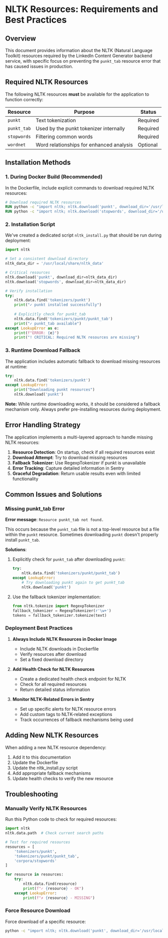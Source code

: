 # NLTK Resources: Requirements and Best Practices

## Overview

This document provides information about the NLTK (Natural Language Toolkit) resources required by the LinkedIn Content Generator backend service, with specific focus on preventing the `punkt_tab` resource error that has caused issues in production.

## Required NLTK Resources

The following NLTK resources **must** be available for the application to function correctly:

| Resource | Purpose | Status |
|----------|---------|--------|
| `punkt` | Text tokenization | Required |
| `punkt_tab` | Used by the punkt tokenizer internally | Required |
| `stopwords` | Filtering common words | Required |
| `wordnet` | Word relationships for enhanced analysis | Optional |

## Installation Methods

### 1. During Docker Build (Recommended)

In the Dockerfile, include explicit commands to download required NLTK resources:

```dockerfile
# Download required NLTK resources
RUN python -c "import nltk; nltk.download('punkt', download_dir='/usr/local/share/nltk_data')"
RUN python -c "import nltk; nltk.download('stopwords', download_dir='/usr/local/share/nltk_data')"
```

### 2. Installation Script

We've created a dedicated script `nltk_install.py` that should be run during deployment:

```python
import nltk

# Set a consistent download directory
nltk_data_dir = '/usr/local/share/nltk_data'

# Critical resources
nltk.download('punkt', download_dir=nltk_data_dir)
nltk.download('stopwords', download_dir=nltk_data_dir)

# Verify installation
try:
    nltk.data.find('tokenizers/punkt')
    print("✓ punkt installed successfully")
    
    # Explicitly check for punkt_tab
    nltk.data.find('tokenizers/punkt/punkt_tab')
    print("✓ punkt_tab available")
except LookupError as e:
    print(f"ERROR: {e}")
    print("! CRITICAL: Required NLTK resources are missing")
```

### 3. Runtime Download Fallback

The application includes automatic fallback to download missing resources at runtime:

```python
try:
    nltk.data.find('tokenizers/punkt')
except LookupError:
    print("Downloading punkt resources")
    nltk.download('punkt')
```

**Note:** While runtime downloading works, it should be considered a fallback mechanism only. Always prefer pre-installing resources during deployment.

## Error Handling Strategy

The application implements a multi-layered approach to handle missing NLTK resources:

1. **Resource Detection**: On startup, check if all required resources exist
2. **Download Attempt**: Try to download missing resources
3. **Fallback Tokenizer**: Use RegexpTokenizer if punkt is unavailable
4. **Error Tracking**: Capture detailed information in Sentry
5. **Graceful Degradation**: Return usable results even with limited functionality

## Common Issues and Solutions

### Missing punkt_tab Error

**Error message**: `Resource punkt_tab not found.`

This occurs because the `punkt_tab` file is not a top-level resource but a file within the `punkt` resource. Sometimes downloading `punkt` doesn't properly install `punkt_tab`.

**Solutions**:

1. Explicitly check for `punkt_tab` after downloading `punkt`:
   ```python
   try:
       nltk.data.find('tokenizers/punkt/punkt_tab')
   except LookupError:
       # Try downloading punkt again to get punkt_tab
       nltk.download('punkt')
   ```

2. Use the fallback tokenizer implementation:
   ```python
   from nltk.tokenize import RegexpTokenizer
   fallback_tokenizer = RegexpTokenizer(r'\w+')
   tokens = fallback_tokenizer.tokenize(text)
   ```

### Deployment Best Practices

1. **Always Include NLTK Resources in Docker Image**
   - Include NLTK downloads in Dockerfile
   - Verify resources after download
   - Set a fixed download directory

2. **Add Health Check for NLTK Resources**
   - Create a dedicated health check endpoint for NLTK
   - Check for all required resources
   - Return detailed status information

3. **Monitor NLTK-Related Errors in Sentry**
   - Set up specific alerts for NLTK resource errors
   - Add custom tags to NLTK-related exceptions
   - Track occurrences of fallback mechanisms being used

## Adding New NLTK Resources

When adding a new NLTK resource dependency:

1. Add it to this documentation
2. Update the Dockerfile
3. Update the nltk_install.py script
4. Add appropriate fallback mechanisms
5. Update health checks to verify the new resource

## Troubleshooting

### Manually Verify NLTK Resources

Run this Python code to check for required resources:

```python
import nltk
nltk.data.path  # Check current search paths

# Test for required resources
resources = [
    'tokenizers/punkt',
    'tokenizers/punkt/punkt_tab',
    'corpora/stopwords'
]

for resource in resources:
    try:
        nltk.data.find(resource)
        print(f"✓ {resource} - OK")
    except LookupError:
        print(f"✗ {resource} - MISSING")
```

### Force Resource Download

Force download of a specific resource:

```bash
python -c "import nltk; nltk.download('punkt', download_dir='/usr/local/share/nltk_data', force=True)"
``` 